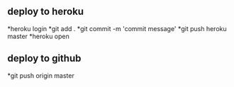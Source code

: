 ## deploy to heroku
*heroku login
*git add .
*git commit -m 'commit message'
*git push heroku master
*heroku open

## deploy to github
*git push origin master

